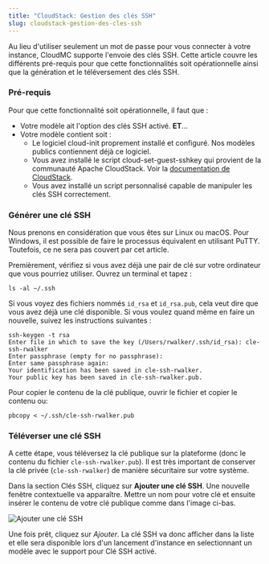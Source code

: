 ```yaml
---
title: "CloudStack: Gestion des clés SSH"
slug: cloudstack-gestion-des-cles-ssh
---
```



Au lieu d'utiliser seulement un mot de passe pour vous connecter à votre instance, CloudMC supporte l'envoie des clés SSH. Cette article couvre les différents pré-requis pour que cette fonctionnalités soit opérationnelle ainsi que la génération et le téléversement des clés SSH.

### Pré-requis
Pour que cette fonctionnalité soit opérationnelle, il faut que :

- Votre modèle ait l'option des clés SSH activé. **ET**...
- Votre modèle contient soit :
   - Le logiciel cloud-init proprement installé et configuré. Nos modèles publics contiennent déjà ce logiciel.
   - Vous avez installé le script cloud-set-guest-sshkey qui provient de la communauté Apache CloudStack. Voir la [documentation de CloudStack](http://cloudstack-administration.readthedocs.org/en/4.4/virtual_machines.html?highlight=authentication#using-ssh-keys-for-authentication).
   - Vous avez installé un script personnalisé capable de manipuler les clés SSH correctement.

### Générer une clé SSH
Nous prenons en considération que vous êtes sur Linux ou macOS. Pour Windows, il est possible de faire le processus équivalent en utilisant PuTTY. Toutefois, ce ne sera pas couvert par cet article.

Premièrement, vérifiez si vous avez déjà une pair de clé sur votre ordinateur que vous pourriez utiliser. Ouvrez un terminal et tapez :

```
ls -al ~/.ssh
```

Si vous voyez des fichiers nommés `id_rsa` et `id_rsa.pub`, cela veut dire que vous avez déjà une clé disponible. Si vous voulez quand même en faire un nouvelle, suivez les instructions suivantes :

```
ssh-keygen -t rsa
Enter file in which to save the key (/Users/rwalker/.ssh/id_rsa): cle-ssh-rwalker
Enter passphrase (empty for no passphrase):
Enter same passphrase again:
Your identification has been saved in cle-ssh-rwalker.
Your public key has been saved in cle-ssh-rwalker.pub.
```

Pour copier le contenu de la clé publique, ouvrir le fichier et copier le contenu ou:

```
pbcopy < ~/.ssh/cle-ssh-rwalker.pub
```

### Téléverser une clé SSH
A cette étape, vous téléversez la clé publique sur la plateforme (donc le contenu du fichier `cle-ssh-rwalker.pub`). Il est très important de conserver la clé privée (`cle-ssh-rwalker`) de manière sécuritaire sur votre système.

Dans la section Clés SSH, cliquez sur **Ajouter une clé SSH**. Une nouvelle fenêtre contextuelle va apparaître. Mettre un nom pour votre clé et ensuite insérer le contenu de votre clé publique comme dans l'image ci-bas.

![Ajouter une clé SSH](/assets/add-an-ssh-key-fr.jpeg)

Une fois prêt, cliquez sur *Ajouter*. La clé SSH va donc afficher dans la liste et elle sera disponible lors d'un lancement d'instance en selectionnant un modèle avec le support pour Clé SSH activé.
